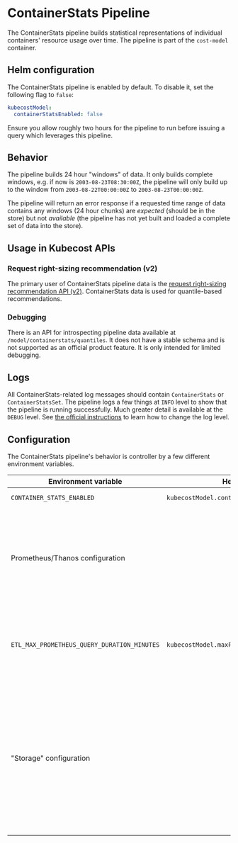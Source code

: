 # ContainerStats Pipeline

The ContainerStats pipeline builds statistical representations of individual containers' resource usage over time. The pipeline is part of the `cost-model` container.

## Helm configuration

The ContainerStats pipeline is enabled by default. To disable it, set the following flag to `false`:

```yaml
kubecostModel:
  containerStatsEnabled: false
```

Ensure you allow roughly two hours for the pipeline to run before issuing a query which leverages this pipeline.

## Behavior

The pipeline builds 24 hour "windows" of data. It only builds complete windows, e.g. if now is `2003-08-23T08:30:00Z`, the pipeline will only build up to the window from `2003-08-22T00:00:00Z` to `2003-08-23T00:00:00Z`.

The pipeline will return an error response if a requested time range of data contains any windows (24 hour chunks) are _expected_ (should be in the store) but not _available_ (the pipeline has not yet built and loaded a complete set of data into the store).

## Usage in Kubecost APIs

### Request right-sizing recommendation (v2)

The primary user of ContainerStats pipeline data is the [request right-sizing recommendation API (v2)](/apis/savings-apis/api-request-right-sizing-v2.md). ContainerStats data is used for quantile-based recommendations.

### Debugging

There is an API for introspecting pipeline data available at `/model/containerstats/quantiles`. It does not have a stable schema and is not supported as an official product feature. It is only intended for limited debugging.

## Logs

All ContainerStats-related log messages should contain `ContainerStats` or `ContainerStatsSet`. The pipeline logs a few things at `INFO` level to show that the pipeline is running successfully. Much greater detail is available at the `DEBUG` level. See [the official instructions](https://github.com/kubecost/cost-analyzer-helm-chart#adjusting-log-output) to learn how to change the log level.

## Configuration

The ContainerStats pipeline's behavior is controller by a few different environment variables.

| Environment variable                        | Helm chart value                                  | Description                                                                                                                                                                                                                                                                                    |
| ------------------------------------------- | ------------------------------------------------- | ---------------------------------------------------------------------------------------------------------------------------------------------------------------------------------------------------------------------------------------------------------------------------------------------- |
| `CONTAINER_STATS_ENABLED`                   | `kubecostModel.containerStatsEnabled`             | Enables the pipeline.                                                                                                                                                                                                                                                                          |
| Prometheus/Thanos configuration             |                                                   | The pipeline inherits most of the existing Prometheus/Thanos configuration because it leverages the same client(s) used by the Asset and Allocation pipelines. Specific deviations will be mentioned.                                                                                          |
| `ETL_MAX_PROMETHEUS_QUERY_DURATION_MINUTES` | `kubecostModel.maxPrometheusQueryDurationMinutes` | The pipeline will obey this, but may fail to initialize if this is set below the minimum value supported by the pipeline (10 minutes).                                                                                                                                                         |
| "Storage" configuration                      |                                                   | The pipeline inherits most of the existing "store" configuration used by other pipelines like Asset and Allocation. This includes, but is not limited to: store duration, store type (file, federated, etc.), leader election, storage pathing, storage directory, bucket storage, and backup. |
